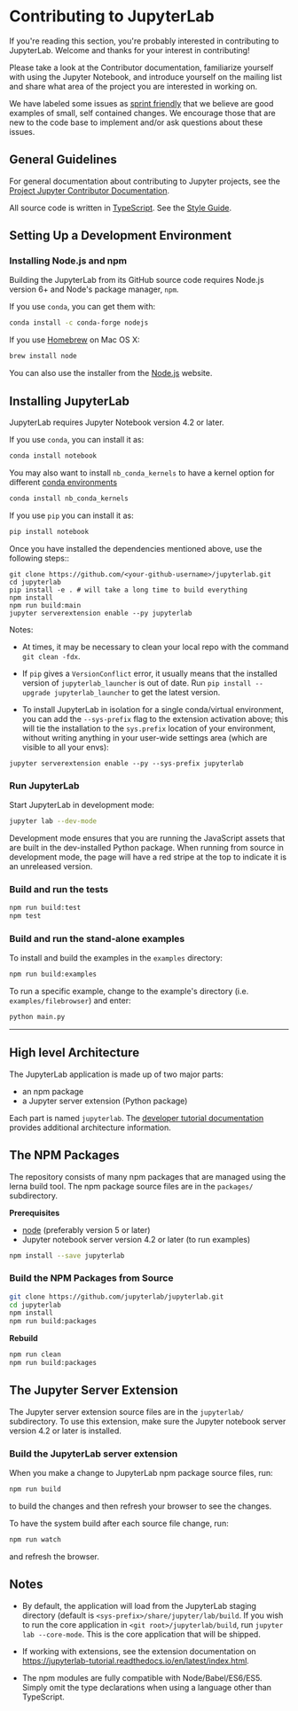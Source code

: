 # Contributing to JupyterLab

If you're reading this section, you're probably interested in contributing to
JupyterLab.  Welcome and thanks for your interest in contributing!

Please take a look at the Contributor documentation, familiarize yourself with
using the Jupyter Notebook, and introduce yourself on the mailing list and share
what area of the project you are interested in working on.

We have labeled some issues as [sprint friendly](https://github.com/jupyterlab/jupyterlab/issues?q=is%3Aopen+is%3Aissue+label%3Asprint-friendly)
that we believe are good examples of small, self contained changes.
We encourage those that are new to the code base to implement and/or ask
questions about these issues.


## General Guidelines

For general documentation about contributing to Jupyter projects, see the
[Project Jupyter Contributor Documentation](https://jupyter.readthedocs.io/en/latest/contributor/content-contributor.html).

All source code is written in [TypeScript](http://www.typescriptlang.org/Handbook). See the [Style Guide](https://github.com/jupyterlab/jupyterlab/wiki/TypeScript-Style-Guide).


## Setting Up a Development Environment

### Installing Node.js and npm

Building the JupyterLab from its GitHub source code requires Node.js version 
6+ and Node's package manager, ``npm``.

If you use ``conda``, you can get them with:

```bash
conda install -c conda-forge nodejs
```

If you use [Homebrew](http://brew.sh/) on Mac OS X:

```bash
brew install node
```

You can also use the installer from the [Node.js](https://nodejs.org) website.


## Installing JupyterLab

JupyterLab requires Jupyter Notebook version 4.2 or later.

If you use ``conda``, you can install it as:

```bash
conda install notebook
```

You may also want to install `nb_conda_kernels` to have a kernel option for different [conda environments](http://conda.pydata.org/docs/using/envs.html)

```bash
conda install nb_conda_kernels
```

If you use `pip` you can install it as:

```bash
pip install notebook
```

Once you have installed the dependencies mentioned above, use the following
steps::

    git clone https://github.com/<your-github-username>/jupyterlab.git
    cd jupyterlab
    pip install -e . # will take a long time to build everything
    npm install
    npm run build:main
    jupyter serverextension enable --py jupyterlab

Notes:

* At times, it may be necessary to clean your local repo with the command ``git
clean -fdx``.

* If `pip` gives a `VersionConflict` error, it usually means that the installed
version of `jupyterlab_launcher` is out of date. Run `pip install --upgrade
jupyterlab_launcher` to get the latest version.

* To install JupyterLab in isolation for a single conda/virtual environment, you can add the `--sys-prefix` flag to the extension activation above; this will tie the installation to the `sys.prefix` location of your environment, without writing anything in your user-wide settings area (which are visible to all your envs):

```
jupyter serverextension enable --py --sys-prefix jupyterlab
```

### Run JupyterLab

Start JupyterLab in development mode:

```bash
jupyter lab --dev-mode
```

Development mode ensures that you are running the JavaScript assets that are 
built in the dev-installed Python package.  When running from source in development
mode, the page will have a red stripe at the top to indicate it is an unreleased version.

### Build and run the tests

```bash
npm run build:test
npm test
```

### Build and run the stand-alone examples

To install and build the examples in the `examples` directory:

```bash
npm run build:examples
```

To run a specific example, change to the example's directory (i.e.
`examples/filebrowser`) and enter:

```bash
python main.py
```

----

## High level Architecture

The JupyterLab application is made up of two major parts:

- an npm package
- a Jupyter server extension (Python package)

Each part is named `jupyterlab`. The [developer tutorial documentation](https://jupyterlab-tutorial.readthedocs.io/en/latest/index.html)
provides additional architecture information.

## The NPM Packages

The repository consists of many npm packages that are managed using the lerna
build tool.  The npm package source files are in the `packages/` subdirectory.

**Prerequisites**

- [node](http://nodejs.org/) (preferably version 5 or later)
- Jupyter notebook server version 4.2 or later (to run examples)

```bash
npm install --save jupyterlab
```

### Build the NPM Packages from Source

```bash
git clone https://github.com/jupyterlab/jupyterlab.git
cd jupyterlab
npm install
npm run build:packages
```

**Rebuild**

```bash
npm run clean
npm run build:packages
```

## The Jupyter Server Extension

The Jupyter server extension source files are in the `jupyterlab/`
subdirectory. To use this extension, make sure the Jupyter notebook server
version 4.2 or later is installed.

### Build the JupyterLab server extension

When you make a change to JupyterLab npm package source files, run:

```bash
npm run build
```

to build the changes and then refresh your browser to see the changes.

To have the system build after each source file change, run:

```bash
npm run watch
```

and refresh the browser.

## Notes

- By default, the application will load from the JupyterLab staging directory (default is `<sys-prefix>/share/jupyter/lab/build`.  If you wish to run
the core application in `<git root>/jupyterlab/build`,
run `jupyter lab --core-mode`.  This is the core application that will
be shipped.

- If working with extensions, see the extension documentation on
https://jupyterlab-tutorial.readthedocs.io/en/latest/index.html.

- The npm modules are fully compatible with Node/Babel/ES6/ES5. Simply
omit the type declarations when using a language other than TypeScript.

